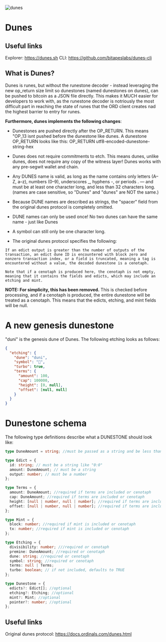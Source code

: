 ![dunes](https://github.com/user-attachments/assets/151acbc4-8668-43b8-aae7-131f3a5bed09)

# Dunes

## Useful links

Explorer: https://dunes.sh
CLI: https://github.com/bitapeslabs/dunes-cli

## What is Dunes?

Dunes is runes, but without the runestone decoder - instead leveraging the new op_return size limit so dunestones (named dunestones on dunes), can be pushed to
bitcoin as a JSON file directly. This makes it MUCH easier for developers to work with, as the runestone decoder is notriously the most difficult part in reaching
the state of runes that the ORD client creates nad the highest barrier to entry for runes.

**Furthermore, dunes implements the following changes**:

- Dunestones are pushed directly after the OP_RETURN. This means "OP_13 isnt pushed before the dunestone like dunes. A dunestone OP_RETURN looks like this:
  OP_RETURN utf8-encoded-dunestone-string-hex

- Dunes does not require commitments to etch. This means dunes, unlike dunes, does not require any copy of the witness layer! Dunes works with any pre-segwit
  wallet and chain.

- Any DUNES name is valid, as long as the name contains only letters (A–Z, a–z), numbers (0–9), underscores \_, hyphens -, or periods . — and must be at least one character long, and less than 32 characters long. (names are case sensitive, so "Dunes" and "dunes" are NOT the same.)

- Because DUNE names are described as strings, the "spacer" field from the original dunes protocol is completely omitted.

- DUNE names can only be used once! No two dunes can have the same name - just like Dunes

- A symbol can still only be one character long.

- The original dunes protocol specifies the following:

```
If an edict output is greater than the number of outputs of the transaction, an edict dune ID is encountered with block zero and nonzero transaction index, or a field is truncated, meaning a tag is encountered without a value, the decoded dunestone is a cenotaph.

Note that if a cenotaph is produced here, the cenotaph is not empty, meaning that it contains the fields and edicts, which may include an etching and mint.
```

**NOTE: For simplicity, this has been removed.** This is checked before processing, and if a cenotaph is produced, the entire dunestone will be treated as a cenotaph. This means that the edicts, etching, and mint fields will be null.

# A new genesis dunestone

"duni" is the genesis dune of Dunes. The following etching looks as follows:

```json
{
  "etching": {
    "dune": "duni",
    "symbol": "🌵",
    "turbo": true,
    "terms": {
      "amount": 100,
      "cap": 100000,
      "height": [0, null],
      "offset": [null, null]
    }
  }
}
```

# Dunestone schema

The following type definitions describe what a DUNESTONE should look like:

```ts
type DuneAmount = string; //must be passed as a string and be less than u128::MAX

type Edict = {
  id: string; // must be a string like "0:0"
  amount: DuneAmount; // must be a string
  output: number; // must be a number
};

type Terms = {
  amount: DuneAmount; //required if terms are included or cenotaph
  cap: DuneAmount; //required if terms are included or cenotaph
  height: [null | number, null | number]; //required if terms are included or cenotaph
  offset: [null | number, null | number]; //required if terms are included or cenotaph
};

type Mint = {
  block: number; //required if mint is included or cenotaph
  tx: number; //required if mint is included or cenotaph
};

type Etching = {
  divisibility: number; ///required or cenotaph
  premine: DuneAmount; //required or cenotaph
  dune: string; //required or cenotaph
  symbol: string; //required or cenotaph
  terms: null | Terms;
  turbo: boolean; // if not included, defaults to TRUE
};

type Dunestone = {
  edicts?: Edict[]; //optional
  etching?: Etching; //optional
  mint?: Mint; //optional
  pointer?: number; //optional
};
```

## Useful links

Original dunes protocol: https://docs.ordinals.com/dunes.html
